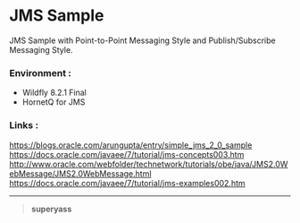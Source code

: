 # JMS Sample
JMS Sample with Point-to-Point Messaging Style and Publish/Subscribe Messaging Style.

### Environment :
  - Wildfly 8.2.1 Final 
  - HornetQ for JMS

### Links :
https://blogs.oracle.com/arungupta/entry/simple_jms_2_0_sample
https://docs.oracle.com/javaee/7/tutorial/jms-concepts003.htm
http://www.oracle.com/webfolder/technetwork/tutorials/obe/java/JMS2.0WebMessage/JMS2.0WebMessage.html
https://docs.oracle.com/javaee/7/tutorial/jms-examples002.htm


--------------------
> **superyass**
    